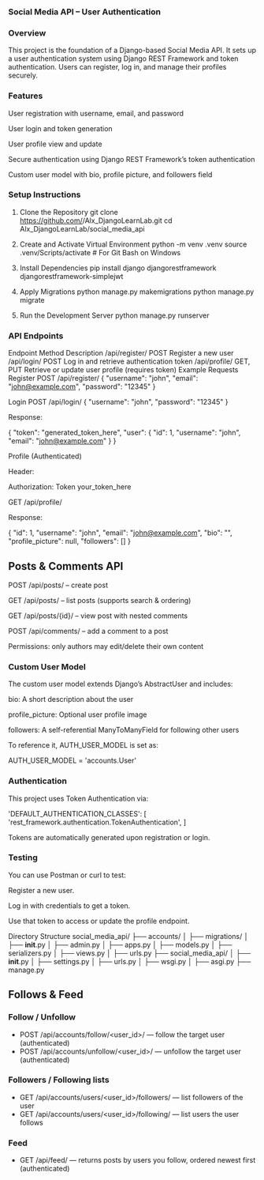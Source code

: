 ### Social Media API – User Authentication
### Overview

This project is the foundation of a Django-based Social Media API.
It sets up a user authentication system using Django REST Framework and token authentication.
Users can register, log in, and manage their profiles securely.

### Features

User registration with username, email, and password

User login and token generation

User profile view and update

Secure authentication using Django REST Framework’s token authentication

Custom user model with bio, profile picture, and followers field

### Setup Instructions
1. Clone the Repository
git clone https://github.com/<your-username>/Alx_DjangoLearnLab.git
cd Alx_DjangoLearnLab/social_media_api

2. Create and Activate Virtual Environment
python -m venv .venv
source .venv/Scripts/activate  # For Git Bash on Windows

3. Install Dependencies
pip install django djangorestframework djangorestframework-simplejwt

4. Apply Migrations
python manage.py makemigrations
python manage.py migrate

5. Run the Development Server
python manage.py runserver

### API Endpoints
Endpoint	Method	Description
/api/register/	POST	Register a new user
/api/login/	POST	Log in and retrieve authentication token
/api/profile/	GET, PUT	Retrieve or update user profile (requires token)
Example Requests
Register
POST /api/register/
{
  "username": "john",
  "email": "john@example.com",
  "password": "12345"
}

Login
POST /api/login/
{
  "username": "john",
  "password": "12345"
}


Response:

{
  "token": "generated_token_here",
  "user": {
    "id": 1,
    "username": "john",
    "email": "john@example.com"
  }
}

Profile (Authenticated)

Header:

Authorization: Token your_token_here

GET /api/profile/


Response:

{
  "id": 1,
  "username": "john",
  "email": "john@example.com",
  "bio": "",
  "profile_picture": null,
  "followers": []
}

## Posts & Comments API

POST /api/posts/ – create post

GET /api/posts/ – list posts (supports search & ordering)

GET /api/posts/{id}/ – view post with nested comments

POST /api/comments/ – add a comment to a post

Permissions: only authors may edit/delete their own content

### Custom User Model

The custom user model extends Django’s AbstractUser and includes:

bio: A short description about the user

profile_picture: Optional user profile image

followers: A self-referential ManyToManyField for following other users

To reference it, AUTH_USER_MODEL is set as:

AUTH_USER_MODEL = 'accounts.User'

### Authentication

This project uses Token Authentication via:

'DEFAULT_AUTHENTICATION_CLASSES': [
    'rest_framework.authentication.TokenAuthentication',
]


Tokens are automatically generated upon registration or login.

### Testing

You can use Postman or curl to test:

Register a new user.

Log in with credentials to get a token.

Use that token to access or update the profile endpoint.

Directory Structure
social_media_api/
├── accounts/
│   ├── migrations/
│   ├── __init__.py
│   ├── admin.py
│   ├── apps.py
│   ├── models.py
│   ├── serializers.py
│   ├── views.py
│   ├── urls.py
├── social_media_api/
│   ├── __init__.py
│   ├── settings.py
│   ├── urls.py
│   ├── wsgi.py
│   ├── asgi.py
├── manage.py

## Follows & Feed

### Follow / Unfollow
- POST /api/accounts/follow/<user_id>/ — follow the target user (authenticated)
- POST /api/accounts/unfollow/<user_id>/ — unfollow the target user (authenticated)

### Followers / Following lists
- GET /api/accounts/users/<user_id>/followers/ — list followers of the user
- GET /api/accounts/users/<user_id>/following/ — list users the user follows

### Feed
- GET /api/feed/ — returns posts by users you follow, ordered newest first (authenticated)
